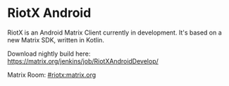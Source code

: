 # RiotX Android

RiotX is an Android Matrix Client currently in development. 
It's based on a new Matrix SDK, written in Kotlin.

Download nightly build here: https://matrix.org/jenkins/job/RiotXAndroidDevelop/

Matrix Room: [#riotx:matrix.org](https://matrix.to/#/#riotx:matrix.org)
